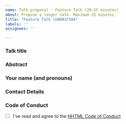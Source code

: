 ```yaml
---
name: Talk proposal - Feature Talk (20-25 minutes)
about: Propose a longer talk. Maximum 25 minutes.
title: "Feature Talk \U0001F3A4"
labels: ''
assignees: ''

---
```


### Talk title

### Abstract 

<!-- A short description of what the talk will be about. -->

### Your name (and pronouns)


### Contact Details

<!-- We'll mostly use this issue for communication. But it might help to leave your Twitter or Github handle. Please note that this info will be public. -->

### Code of Conduct

<!-- We expect all of our speakers to uphold our Code of Conduct, so please take a minute to read through it. -->

- [ ] I've read and agree to the [HHTML Code of Conduct](https://hhtml.de/code-of-conduct/)
